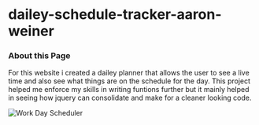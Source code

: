 # dailey-schedule-tracker-aaron-weiner

### About this Page
<p>For this website i created a dailey planner that allows the user to see a live time and also see what things are on the schedule for the day. This project helped me enforce my skills in writing funtions further but it mainly helped in seeing how jquery can consolidate and make for a cleaner looking code.</br>


![Work Day Scheduler](https://user-images.githubusercontent.com/76064269/109356669-06658c80-784f-11eb-9cb6-295cb658b358.gif)
